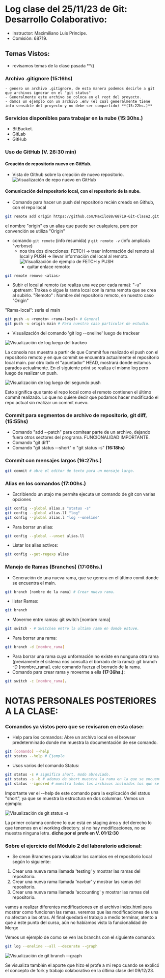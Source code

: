 # Log clase del 25/11/23 de Git: Desarrollo Colaborativo:

- Instructor: Maximiliano Luis Principe.
- Comisión: 68719.

## Temas Vistos:

- revisamos temas de la clase pasada **()
### Archivo .gitignore **(15:16hs)**
    - genero un archivo .gitignore, de esta manera podemos decirle a git que archivos ignorar en el "git status"
    - Generalmente este archivo se coloca en el root del proyecto.
    - damos un ejemplo con un archivo .env (el cual generalmente tiene info sensible del proyecto y no debe ser compartido) **(15:22hs.)**
### Servicios disponibles para trabajar en la nube **(15:30hs.)**
- BitBucket.
- GitLab
- GitHub
### Uso de GitHub **(V. 26:30 min)**
#### Creación de repositorio nuevo en GitHub.
- Vista de Github sobre la creación de nuevo repositorio.
![Visualización de repo nuevo en GitHub](Github_NewRepo.PNG)

#### Comunicación del repositorio local, con el repositorio de la nube.
- Comando para hacer un push del repositorio recién creado en Github, con el repo local
```sh
git remote add origin https://github.com/Maxilo88/68719-Git-Clase2.git # es el URL que nos da Github sobre el repositorio creado y a donde queremos apuntar.
```
el nombre "origin" es un alias que puede ser cualquiera, pero por convención se utiliza "Origin"

- comando `git remote` (info resumida) y `git remote -v` (info ampliada "verbose)
    - nos tira dos direcciones: FETCH -> traer información del remoto al local y PUSH -> llevar información del local al remoto.
    ![Visualización de ejemplo de FETCH y PUSH](Github_FetchPush.PNG)
        - quitar enlace remoto:
```sh
git remote remove <alias>  
```
- Subir el local al remoto (se realiza una vez por cada rama):
"-u" upstream: Trakea o sigue la rama local con la rama remota que se crea al subirlo.
"Remoto" : Nombre del repositorio remoto, en nuestro caso "Origin"

"Rama-local": sería el main

```sh
git push -u <remoto> <rama-local> # General
git push -u origin main # Para nuestro caso particular de estudio.
```
- Visualización del comando 'git log --oneline' luego de trackear

![Visualización de log luego del trackeo](Github_LogPush.PNG)

La consola nos muestra a partir de que Commit fue realizado el push con el repositorio remoto y en que commit se encuentra actualmente el repositorio local main. por otro lado el "apuntador" HEAD, mostrará donde estamos parados actualmente.
En el siguiente print se realiza el mismo log pero luego de realizar un push.

![Visualización de log luego del segundo push](Github_LogPush2.PNG)

Esto significa que tanto el repo local como el remoto contienen el último commit realizado. Lo que no quiere decir que podamos hacer modificado el repo actual sin realizar un commit nuevo.

### Commit para segmentos de archivo de repositorio, git diff,  **(15:55hs)**
- Comando "add --patch" para comitear parte de un archivo, dejando fuera otros sectores del programa. FUNCIONALIDAD IMPORTANTE. 
- Comando "git diff"
- Comando "git status --short" o "git status -s" **(16:18hs)**

### Commit con mensajes largos **(16:27hs.)**

```sh
git commit # abre el editor de texto para un mensaje largo.
```

### Alias en los comandos **(17:00hs.)**
- Escribiendo un atajo me permite ejecuta un comando de git con varias opciones

```sh
git config --global alias.s "status -s"
git config --global alias.ll "log"
git config --global alias.l "log --oneline"
```
- Para borrar un alias:

```sh
git config --global --unset alias.ll
```

- Listar los alias activos:

```sh
git config --get-regexp alias
```
### Manejo de Ramas (Branches) **(17:06hs.)**

- Generación de una nueva rama, que se genera en el último comit donde se encuentra el main.
```sh
git branch [nombre de la rama] # Crear nueva rama.
```
- listar Ramas: 

```sh
git branch
```

- Moverme entre ramas: git switch [nombre rama]

```sh
git switch - # Switchea entre la ultima rama en donde estuve.
```
- Para borrar una rama: 

```sh
git branch -d [nombre_rama]
```

- Para borrar una rama cuya unformación no existe en nunguna otra rama (previamente el sistema nos consulta el borrado de la rama): git branch -D [nombre_rama]. este comando fuerza el borrado de la rama.
- Comando para crear rama y moverme a ella **(17:36hs.)**:

```sh
git switch -c [nombre_rama].
```

# NOTAS PERSONALES POSTERIORES A LA CLASE:

### Comandos ya vistos pero que se revisaron en esta clase:

- Help para los comandos: Abre un archivo local en el browser predeterminado donde me muestra la documentación de ese comando.

```sh
git [comando] --help
git status --help # Ejemplo
```

- Usos varios del comando Status:
```sh
git status -s # significa short, modo abreviado.
git status -s -b # ademas de short muestra la rama en la que se encuentra.
git status --ignored # muestra todos los archivos incluidos los que se encuentran en el archivo .ignore.
```
Importante ver el --help de este comando para la explicación del status "short", ya que se muestra la estructura en dos columnas. Vemos un ejemplo:

![Visualización de git status -s ](Github_StatusShort.PNG)

La primer columna contiene lo que está en staging área y del derecho lo que tenemos en el working directory. si no hay modificaciones, no se muestra ninguna letra. **dicho por el profe en V. 01:12:30**

### Sobre el ejercicio del Módulo 2 del laboratorio adicional:

- Se crean Branches para visualizar los cambios en el repositorio local según lo siguiente:

1. Crear una nueva rama llamada 'testing' y
mostrar las ramas del repositorio.
2. Crear una nueva rama llamada 'navbar' y
mostrar las ramas del repositorio.
3. Crear una nueva rama llamada 'accounting'
y mostrar las ramas del repositorio.

vamos a realizar diferentes modificaciones en el archivo index.html para mostrar como funcionan las ramas. veremos que las modificaciones de una no afectan a las otras. Al final quedará el trabajo a medio terminar, atento a que a este punto del curso, aún no habíamos visto la funcionalidad de Merge 

Vemos un ejemplo de como se ven las branchs con el siguiente comando:

```sh
git log --oneline --all --decorate --graph
```

![Visualización de git branch --graph ](Git_branchgraph.PNG)

Se visualiza también el aporte que hizo el profe a mi repo cuando se explicó el concepto de fork y trabajo colaborativo en la última clase del 09/12/23.